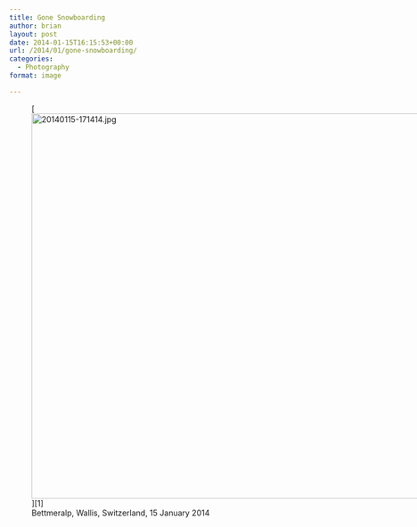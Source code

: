 ```yaml
---
title: Gone Snowboarding
author: brian
layout: post
date: 2014-01-15T16:15:53+00:00
url: /2014/01/gone-snowboarding/
categories:
  - Photography
format: image

---
```

<figure style="width: 922px" class="wp-caption aligncenter">[<img class=" " alt="20140115-171414.jpg" src="https://trammell.ch/wp-content/uploads/2014/01/20140115-171414.jpg" width="922" height="691" />][1]<figcaption class="wp-caption-text">Bettmeralp, Wallis, Switzerland, 15 January 2014</figcaption></figure>

 [1]: https://trammell.ch/wp-content/uploads/2014/01/20140115-171414.jpg